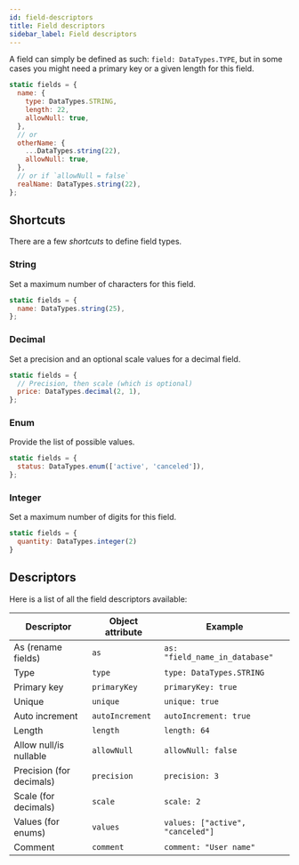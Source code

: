 ```yaml
---
id: field-descriptors
title: Field descriptors
sidebar_label: Field descriptors
---
```


A field can simply be defined as such: `field: DataTypes.TYPE`, but in some cases you might need a primary key or a given length for this field.

```javascript
static fields = {
  name: {
    type: DataTypes.STRING,
    length: 22,
    allowNull: true,
  },
  // or
  otherName: {
    ...DataTypes.string(22),
    allowNull: true,
  },
  // or if `allowNull = false`
  realName: DataTypes.string(22),
};
```

## Shortcuts

There are a few _shortcuts_ to define field types.

### String

Set a maximum number of characters for this field.

```javascript
static fields = {
  name: DataTypes.string(25),
};
```

### Decimal

Set a precision and an optional scale values for a decimal field.

```javascript
static fields = {
  // Precision, then scale (which is optional)
  price: DataTypes.decimal(2, 1),
};
```

### Enum

Provide the list of possible values.

```javascript
static fields = {
  status: DataTypes.enum(['active', 'canceled']),
};
```

### Integer

Set a maximum number of digits for this field.

```javascript
static fields = {
  quantity: DataTypes.integer(2)
}
```

## Descriptors

Here is a list of all the field descriptors available:

| Descriptor               | Object attribute | Example                          |
| ------------------------ | ---------------- | -------------------------------- |
| As (rename fields)       | `as`             | `as: "field_name_in_database"`   |
| Type                     | `type`           | `type: DataTypes.STRING`         |
| Primary key              | `primaryKey`     | `primaryKey: true`               |
| Unique                   | `unique`         | `unique: true`                   |
| Auto increment           | `autoIncrement`  | `autoIncrement: true`            |
| Length                   | `length`         | `length: 64`                     |
| Allow null/is nullable   | `allowNull`      | `allowNull: false`               |
| Precision (for decimals) | `precision`      | `precision: 3`                   |
| Scale (for decimals)     | `scale`          | `scale: 2`                       |
| Values (for enums)       | `values`         | `values: ["active", "canceled"]` |
| Comment                  | `comment`        | `comment: "User name"`           |
